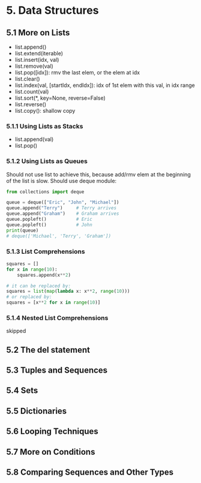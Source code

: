 # 5. Data Structures
## 5.1 More on Lists
- list.append()
- list.extend(iterable)
- list.insert(idx, val)
- list.remove(val)
- list.pop([idx]): rmv the last elem, or the elem at idx
- list.clear()
- list.index(val, [startIdx, endIdx]): idx of 1st elem with this val, in idx range
- list.count(val)
- list.sort(*, key=None, reverse=False)
- list.reverse()
- list.copy(): shallow copy

### 5.1.1 Using Lists as Stacks
- list.append(val)
- list.pop()

### 5.1.2 Using Lists as Queues
Should not use list to achieve this, because add/rmv elem at the beginning of the list is slow. Should use deque module:
```py
from collections import deque

queue = deque(["Eric", "John", "Michael"])
queue.append("Terry")     # Terry arrives
queue.append("Graham")    # Graham arrives
queue.popleft()           # Eric
queue.popleft()           # John
print(queue)
# deque(['Michael', 'Terry', 'Graham'])
```

### 5.1.3 List Comprehensions
```python
squares = []
for x in range(10):
    squares.append(x**2)

# it can be replaced by:
squares = list(map(lambda x: x**2, range(10)))
# or replaced by:
squares = [x**2 for x in range(10)]
```

### 5.1.4 Nested List Comprehensions
skipped 

## 5.2 The del statement
## 5.3 Tuples and Sequences
## 5.4 Sets
## 5.5 Dictionaries
## 5.6 Looping Techniques
## 5.7 More on Conditions
## 5.8 Comparing Sequences and Other Types
